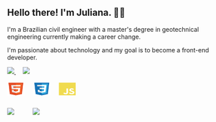 ## Hello there! I'm Juliana. 👋🏼
I'm a Brazilian civil engineer with a master's degree in geotechnical engineering
currently making a career change. 

I'm passionate about technology and my goal is to become a front-end developer.

<div>
  <a href="https://github.com/anuraghazra/github-readme-stats">
  <img height="150em" src="https://github-readme-stats.vercel.app/api?username=julianachagas&show_icons=true&theme=dracula&include_all_commits=true"/>
  </a>  
  &nbsp;&nbsp;&nbsp; 
  <a href="https://github.com/anuraghazra/github-readme-stats">
  <img height="110em" src="https://github-readme-stats.vercel.app/api/top-langs/?username=julianachagas&layout=compact&theme=dracula"/></a>
<div>
<div style="display: inline_block"><br>   
  <img align="center" alt="Juliana-HTML" height="30" width="40" src="https://raw.githubusercontent.com/devicons/devicon/master/icons/html5/html5-original.svg">
  &nbsp;&nbsp;&nbsp;
  <img align="center" alt="Juliana-CSS" height="30" width="40" src="https://raw.githubusercontent.com/devicons/devicon/master/icons/css3/css3-original.svg">
  &nbsp;&nbsp;&nbsp; 
  <img align="center" alt="Juliana-Js" height="30" width="40" src="https://raw.githubusercontent.com/devicons/devicon/master/icons/javascript/javascript-plain.svg">   
</div>

##
<div>
  <a href="https://github.com/julianachagas"><img  src="https://img.shields.io/badge/github-%23100000.svg?&style=for-the-badge&logo=github&logoColor=white"></a>
  &nbsp;&nbsp;&nbsp;&nbsp;&nbsp;&nbsp;&nbsp;&nbsp;&nbsp;
  <a href = "mailto: julianachagas@gmail.com"><img src="https://img.shields.io/badge/-Gmail-%23EA4335?style=for-the-badge&logo=gmail&logoColor=white" target="_blank"></a>
  &nbsp;&nbsp;&nbsp;&nbsp;&nbsp;&nbsp;&nbsp;&nbsp;&nbsp;  
  <!--<a href="#" target="_blank"><img src="https://img.shields.io/badge/-LinkedIn-%230077B5?style=for-the-badge&logo=linkedin&logoColor=white" target="_blank"></a> -->
</div>


    
